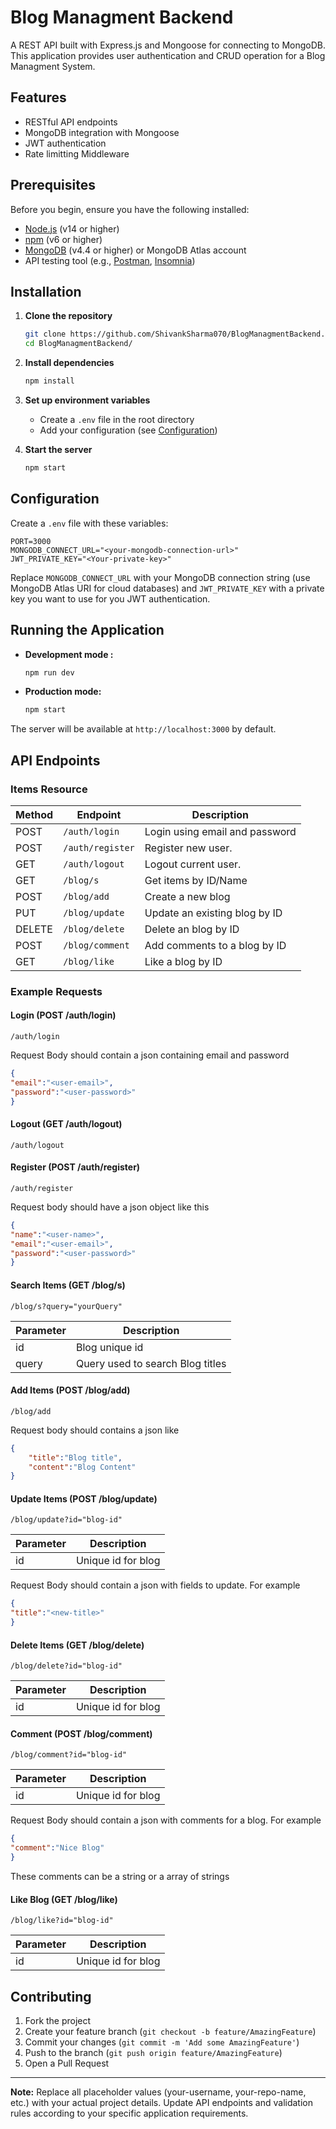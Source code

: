 # Blog Managment Backend

A REST API built with Express.js and Mongoose for connecting to MongoDB. This application provides user authentication and CRUD operation for a Blog Managment System.

## Features

- RESTful API endpoints
- MongoDB integration with Mongoose
- JWT authentication
- Rate limitting Middleware

## Prerequisites

Before you begin, ensure you have the following installed:

- [Node.js](https://nodejs.org/) (v14 or higher)
- [npm](https://npmjs.com/) (v6 or higher)
- [MongoDB](https://www.mongodb.com/) (v4.4 or higher) or MongoDB Atlas account
- API testing tool (e.g., [Postman](https://www.postman.com/), [Insomnia](https://insomnia.rest/))

## Installation

1. **Clone the repository**
   ```bash
   git clone https://github.com/ShivankSharma070/BlogManagmentBackend.git
   cd BlogManagmentBackend/
   ```

2. **Install dependencies**
   ```bash
   npm install
   ```

3. **Set up environment variables**
   - Create a `.env` file in the root directory
   - Add your configuration (see [Configuration](#configuration))

4. **Start the server**
   ```bash
   npm start
   ```

## Configuration

Create a `.env` file with these variables:

```env
PORT=3000
MONGODB_CONNECT_URL="<your-mongodb-connection-url>"
JWT_PRIVATE_KEY="<Your-private-key>"

```

Replace `MONGODB_CONNECT_URL` with your MongoDB connection string (use MongoDB Atlas URI for cloud databases) and `JWT_PRIVATE_KEY` with a private key you want to use for you JWT authentication.

## Running the Application

- **Development mode :**
  ```bash
  npm run dev
  ```

- **Production mode:**
  ```bash
  npm start
  ```

The server will be available at `http://localhost:3000` by default.

## API Endpoints

### Items Resource

| Method | Endpoint            | Description                       |
| ------ | ------------------- | --------------------------------- |
| POST   | `/auth/login`       | Login using email and password    |
| POST   | `/auth/register`    | Register new user.                |
| GET    | `/auth/logout`      | Logout current user.              |
| GET    | `/blog/s`      | Get items by ID/Name          |
| POST   | `/blog/add`    | Create a new blog                 |
| PUT    | `/blog/update` | Update an existing blog by ID|
| DELETE | `/blog/delete` | Delete an blog by ID          |
| POST   | `/blog/comment` | Add comments to a blog by ID         |
| GET | `/blog/like` | Like a blog by ID          |

### Example Requests

#### Login (POST /auth/login)
```
/auth/login
```

Request Body should contain a json containing email and password
```json
{
"email":"<user-email>",
"password":"<user-password>"
}
```

#### Logout (GET /auth/logout)
```
/auth/logout
```

#### Register (POST /auth/register)
```
/auth/register
```

Request body should have a json object like this 
```json
{
"name":"<user-name>",
"email":"<user-email>",
"password":"<user-password>"
}
```

#### Search Items (GET /blog/s)
```
/blog/s?query="yourQuery"
```

| Parameter | Description                           |
| --------- | ------------------------------------- |
| id        | Blog unique id                        |
| query     | Query used to search Blog titles      |

#### Add Items (POST /blog/add)
```
/blog/add
```

Request body should contains a json like
```json
{
    "title":"Blog title",
    "content":"Blog Content"
}
```

#### Update Items (POST /blog/update)
```
/blog/update?id="blog-id"
```

| Parameter | Description         |
| --------- | ------------------- |
| id        | Unique id for blog |

Request Body should contain a json with fields to update. For example 
```json
{
"title":"<new-title>" 
}
```

#### Delete Items (GET /blog/delete)
```
/blog/delete?id="blog-id"
```

| Parameter | Description         |
| --------- | ------------------- |
| id        | Unique id for blog |

#### Comment (POST /blog/comment)
```
/blog/comment?id="blog-id"
```

| Parameter | Description         |
| --------- | ------------------- |
| id        | Unique id for blog |

Request Body should contain a json with comments for a blog. For example 
```json
{
"comment":"Nice Blog" 
}
```
These comments can be a string or a array of strings

#### Like Blog (GET /blog/like)
```
/blog/like?id="blog-id"
```

| Parameter | Description         |
| --------- | ------------------- |
| id        | Unique id for blog |

## Contributing

1. Fork the project
2. Create your feature branch (`git checkout -b feature/AmazingFeature`)
3. Commit your changes (`git commit -m 'Add some AmazingFeature'`)
4. Push to the branch (`git push origin feature/AmazingFeature`)
5. Open a Pull Request



---

**Note:** Replace all placeholder values (your-username, your-repo-name, etc.) with your actual project details. Update API endpoints and validation rules according to your specific application requirements.
```
